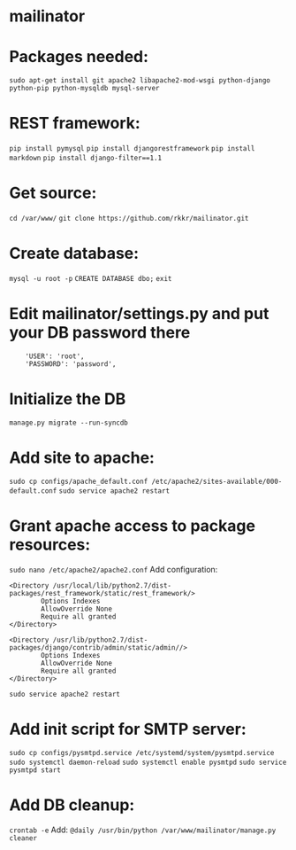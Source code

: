 mailinator
==========

# Packages needed: 
`sudo apt-get install git apache2 libapache2-mod-wsgi python-django python-pip python-mysqldb mysql-server`

# REST framework:
`pip install pymysql`
`pip install djangorestframework`
`pip install markdown`
`pip install django-filter==1.1`

# Get source:
`cd /var/www/`
`git clone https://github.com/rkkr/mailinator.git`

# Create database:
`mysql -u root -p`
`CREATE DATABASE dbo;`
`exit`

# Edit mailinator/settings.py and put your DB password there
        'USER': 'root',
        'PASSWORD': 'password',

# Initialize the DB
`manage.py migrate --run-syncdb`

# Add site to apache:
`sudo cp configs/apache_default.conf /etc/apache2/sites-available/000-default.conf`
`sudo service apache2 restart`

# Grant apache access to package resources:
`sudo nano /etc/apache2/apache2.conf`
Add configuration:
```
<Directory /usr/local/lib/python2.7/dist-packages/rest_framework/static/rest_framework/>
        Options Indexes
        AllowOverride None
        Require all granted
</Directory>

<Directory /usr/lib/python2.7/dist-packages/django/contrib/admin/static/admin//>
        Options Indexes
        AllowOverride None
        Require all granted
</Directory>

```
`sudo service apache2 restart`

# Add init script for SMTP server:
`sudo cp configs/pysmtpd.service /etc/systemd/system/pysmtpd.service`
`sudo systemctl daemon-reload`
`sudo systemctl enable pysmtpd`
`sudo service pysmtpd start`

# Add DB cleanup:
`crontab -e`
Add: `@daily /usr/bin/python /var/www/mailinator/manage.py cleaner`
